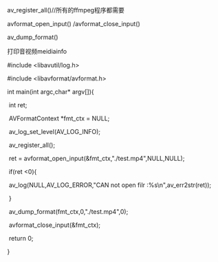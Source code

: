 av_register_all()//所有的ffmpeg程序都需要

avformat_open_input() /avformat_close_input()

av_dump_format()



打印音视频meidiainfo

\#include <libavutil/log.h>

\#include <libavformat/avformat.h>



int main(int argc,char* argv[]){



​        int ret;

​        AVFormatContext *fmt_ctx = NULL;

​        av_log_set_level(AV_LOG_INFO);

​        av_register_all();

​        ret = avformat_open_input(&fmt_ctx,"./test.mp4",NULL,NULL);

​        if(ret <0){

​        av_log(NULL,AV_LOG_ERROR,"CAN not open filr :%s\n",av_err2str(ret));

​        }

​        av_dump_format(fmt_ctx,0,"./test.mp4",0);

​        avformat_close_input(&fmt_ctx);

​        return 0;

}